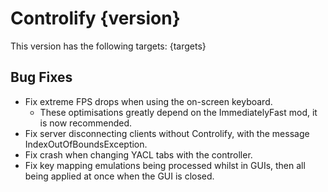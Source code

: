 # Controlify {version}

This version has the following targets:
{targets}

## Bug Fixes

- Fix extreme FPS drops when using the on-screen keyboard.
  - These optimisations greatly depend on the ImmediatelyFast mod, it is now recommended.
- Fix server disconnecting clients without Controlify, with the message IndexOutOfBoundsException.
- Fix crash when changing YACL tabs with the controller.
- Fix key mapping emulations being processed whilst in GUIs, then all being applied at once when the GUI is closed.
